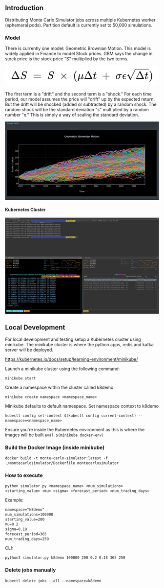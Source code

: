 ## Introduction
Distributing Monte Carlo Simulator jobs across multiple Kubernetes worker (ephemeral pods).
Partition default is currently set to 50,000 simulations. 

### Model
There is currently one model: Geometric Brownian Motion. This model is widely applied in Finance to model Stock prices.
GBM says the change in stock price is the stock price "S" multiplied by the two terms. 

![Image of GBM](https://github.com/arisdavid/distributed-monte-carlo-simulator/blob/master/static/img/eq.png)

The first term is a "drift" and the second term is a "shock." 
For each time period, our model assumes the price will "drift" up by the expected return. 
But the drift will be shocked (added or subtracted) by a random shock. 
The random shock will be the standard deviation "s" multiplied by a random number "e." 
This is simply a way of scaling the standard deviation.

![Image of GBM](https://github.com/arisdavid/distributed-monte-carlo-simulator/blob/master/static/img/gbm.png)

#### Kubernetes Cluster
![Image of K9s](https://github.com/arisdavid/distributed-monte-carlo-simulator/blob/master/static/img/mcgbm.png)


## Local Development

For local development and testing setup a Kubernetes cluster using minikube. 
The minikube cluster is where the python apps, redis and kafka server will be deployed.

https://kubernetes.io/docs/setup/learning-environment/minikube/ 

Launch a minikube cluster using the following command:

``` 
minikube start 
```

Create a namespace within the cluster called k8demo

``` 
minikube create namespace <namespace_name>
```

Minikube defaults to default namespace. Set namespace context to k8demo

```
kubectl config set-context $(kubectl config current-context) --namespace=<namespace_name>
```

Ensure you're inside the Kubernetes environment as this is where the images will be built
``` eval $(minikube docker-env) ```



### Build the Docker Image (inside minikube)
```
docker build -t monte-carlo-simulator:latest -f ./montecarlosimulator/Dockerfile montecarlosimulator
```

### How to execute
```
python simulator.py <namespace_name> <num_simulations> <starting_value> <mu> <sigma> <forecast_period> <num_trading_days>

```

Example:
```
namespace="k8demo"
num_simulations=100000
starting_value=200
mu=0.2
sigma=0.18
forecast_period=365
num_trading_days=250
```

CLI: 
```
python3 simulator.py k8demo 100000 200 0.2 0.18 365 250

```

### Delete jobs manually
```
kubectl delete jobs --all --namespace=k8demo
```